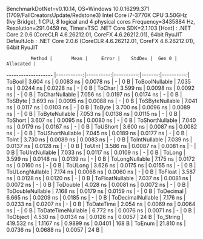 
BenchmarkDotNet=v0.10.14, OS=Windows 10.0.16299.371 (1709/FallCreatorsUpdate/Redstone3)
Intel Core i7-3770K CPU 3.50GHz (Ivy Bridge), 1 CPU, 8 logical and 4 physical cores
Frequency=3435884 Hz, Resolution=291.0459 ns, Timer=TSC
.NET Core SDK=2.1.103
  [Host]     : .NET Core 2.0.6 (CoreCLR 4.6.26212.01, CoreFX 4.6.26212.01), 64bit RyuJIT
  DefaultJob : .NET Core 2.0.6 (CoreCLR 4.6.26212.01, CoreFX 4.6.26212.01), 64bit RyuJIT


             Method |       Mean |     Error |    StdDev |  Gen 0 | Allocated |
------------------- |-----------:|----------:|----------:|-------:|----------:|
             ToBool |   3.604 ns | 0.0083 ns | 0.0078 ns |      - |       0 B |
     ToBoolNullable |   7.035 ns | 0.0244 ns | 0.0228 ns |      - |       0 B |
             ToChar |   3.599 ns | 0.0098 ns | 0.0092 ns |      - |       0 B |
     ToCharNullable |   7.056 ns | 0.0197 ns | 0.0174 ns |      - |       0 B |
            ToSByte |   3.693 ns | 0.0095 ns | 0.0088 ns |      - |       0 B |
    ToSByteNullable |   7.041 ns | 0.0117 ns | 0.0103 ns |      - |       0 B |
             ToByte |   3.700 ns | 0.0096 ns | 0.0089 ns |      - |       0 B |
     ToByteNullable |   7.053 ns | 0.0138 ns | 0.0115 ns |      - |       0 B |
            ToShort |   3.607 ns | 0.0095 ns | 0.0080 ns |      - |       0 B |
    ToShortNullable |   7.040 ns | 0.0179 ns | 0.0167 ns |      - |       0 B |
           ToUShort |   3.600 ns | 0.0087 ns | 0.0082 ns |      - |       0 B |
   ToUShortNullable |   7.045 ns | 0.0189 ns | 0.0177 ns |      - |       0 B |
              ToInt |   3.730 ns | 0.0089 ns | 0.0083 ns |      - |       0 B |
      ToIntNullable |   7.039 ns | 0.0137 ns | 0.0128 ns |      - |       0 B |
             ToUInt |   3.586 ns | 0.0087 ns | 0.0081 ns |      - |       0 B |
     ToUIntNullable |   7.033 ns | 0.0117 ns | 0.0109 ns |      - |       0 B |
             ToLong |   3.599 ns | 0.0148 ns | 0.0139 ns |      - |       0 B |
     ToLongNullable |   7.175 ns | 0.0172 ns | 0.0160 ns |      - |       0 B |
            ToULong |   3.626 ns | 0.0175 ns | 0.0155 ns |      - |       0 B |
    ToULongNullable |   7.174 ns | 0.0068 ns | 0.0060 ns |      - |       0 B |
            ToFloat |   3.587 ns | 0.0128 ns | 0.0120 ns |      - |       0 B |
    ToFloatNullable |   7.037 ns | 0.0081 ns | 0.0072 ns |      - |       0 B |
           ToDouble |   4.028 ns | 0.0081 ns | 0.0072 ns |      - |       0 B |
   ToDoubleNullable |   7.168 ns | 0.0179 ns | 0.0159 ns |      - |       0 B |
          ToDecimal |   6.665 ns | 0.0209 ns | 0.0185 ns |      - |       0 B |
  ToDecimalNullable |   7.176 ns | 0.0233 ns | 0.0207 ns |      - |       0 B |
         ToDateTime |   2.054 ns | 0.0069 ns | 0.0064 ns |      - |       0 B |
 ToDateTimeNullable |   6.772 ns | 0.0076 ns | 0.0071 ns |      - |       0 B |
           ToObject |   4.530 ns | 0.0134 ns | 0.0126 ns | 0.0057 |      24 B |
          To_String | 419.532 ns | 1.1167 ns | 0.9899 ns | 0.0401 |     168 B |
             ToEnum |  21.810 ns | 0.0736 ns | 0.0688 ns | 0.0057 |      24 B |
